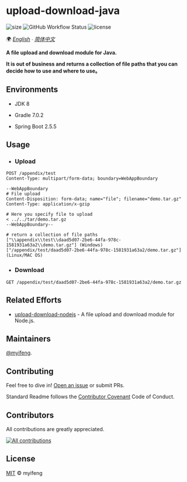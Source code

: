 # upload-download-java

![size](https://img.shields.io/github/repo-size/myifeng/upload-download-java)
![GitHub Workflow Status](https://img.shields.io/github/workflow/status/myifeng/upload-download-java/Java%20CI%20with%20Gradle)
![license](https://img.shields.io/github/license/myifeng/upload-download-java)

🌍
*[English](README.md)  ∙ [简体中文](README.zh-CN.md)*

**A file upload and download module for Java.**

**It is out of business and returns a collection of file paths that you can decide how to use and where to use。**

## Environments

- JDK 8

- Gradle 7.0.2

- Spring Boot 2.5.5

## Usage

- ### Upload
``` http request
POST /appendix/test
Content-Type: multipart/form-data; boundary=WebAppBoundary

--WebAppBoundary
# File upload
Content-Disposition: form-data; name="file"; filename="demo.tar.gz"
Content-Type: application/x-gzip

# Here you specify file to upload
< ../../tar/demo.tar.gz
--WebAppBoundary--

# return a collection of file paths
["\\appendix\\test\\daad5d07-2be6-44fa-978c-1581931a63a2\\demo.tar.gz"] (Windows)
["/appendix/test/daad5d07-2be6-44fa-978c-1581931a63a2/demo.tar.gz"] (Linux/MAC OS)
```

- ### Download

```http request
GET /appendix/test/daad5d07-2be6-44fa-978c-1581931a63a2/demo.tar.gz
```
## Related Efforts

- [upload-download-nodejs](https://github.com/myifeng/upload-download-nodejs) - A file upload and download module for Node.js.

## Maintainers

[@myifeng](https://github.com/myifeng).

## Contributing

Feel free to dive in! [Open an issue](https://github.com/myifeng/upload-download-java/issues/new) or submit PRs.

Standard Readme follows the [Contributor Covenant](http://contributor-covenant.org/version/1/3/0/) Code of Conduct.

## Contributors

All contributions are greatly appreciated.

[![All contributions](https://contrib.rocks/image?repo=myifeng/upload-download-java)](https://github.com/myifeng/upload-download-java/graphs/contributors)

## License

[MIT](LICENSE) © myifeng

